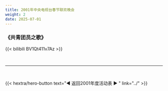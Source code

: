 ```yaml
---
title: 2001年中央电视台春节联欢晚会
weight: 2
date: 2025-07-01
---
```


### 《共青团员之歌》

{{< bilibili BV1Qt411v7Az >}}

<br>
<hr>
<br>

{{< hextra/hero-button text="◀ 返回2001年度活动表 ▶ " link="../" >}}